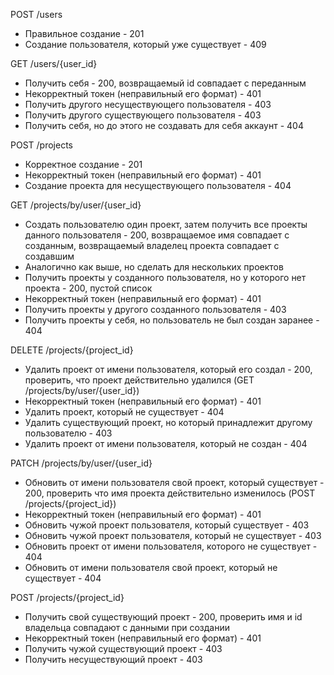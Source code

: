 POST /users

- Правильное создание - 201
- Создание пользователя, который уже существует - 409

GET /users/{user_id}

- Получить себя - 200, возвращаемый id совпадает с переданным
- Некорректный токен (неправильный его формат) - 401
- Получить другого несуществующего пользователя - 403
- Получить другого существующего пользователя - 403
- Получить себя, но до этого не создавать для себя аккаунт - 404

POST /projects

- Корректное создание - 201
- Некорректный токен (неправильный его формат) - 401
- Создание проекта для несуществующего пользователя - 404

GET /projects/by/user/{user_id}

- Создать пользователю один проект, затем получить все проекты данного пользователя - 200, возвращаемое имя совпадает с созданным, возвращаемый владелец проекта совпадает с создавшим
- Аналогично как выше, но сделать для нескольких проектов
- Получить проекты у созданного пользователя, но у которого нет проекта - 200, пустой список
- Некорректный токен (неправильный его формат) - 401
- Получить проекты у другого созданного пользователя - 403
- Получить проекты у себя, но пользователь не был создан заранее - 404

DELETE /projects/{project_id}

- Удалить проект от имени пользователя, который его создал - 200, проверить, что проект действительно удалился (GET /projects/by/user/{user_id})
- Некорректный токен (неправильный его формат) - 401
- Удалить проект, который не существует - 404
- Удалить существующий проект, но который принадлежит другому пользователю - 403
- Удалить проект от имени пользователя, который не создан - 404

PATCH /projects/by/user/{user_id}

- Обновить от имени пользователя свой проект, который существует - 200, проверить что имя проекта действительно изменилось (POST /projects/{project_id})
- Некорректный токен (неправильный его формат) - 401
- Обновить чужой проект пользователя, который существует - 403
- Обновить чужой проект пользователя, который не существует - 403
- Обновить проект от имени пользователя, которого не существует - 404
- Обновить от имени пользователя свой проект, который не существует - 404

POST /projects/{project_id}

- Получить свой существующий проект - 200, проверить имя и id владельца совпадают с данными при создании
- Некорректный токен (неправильный его формат) - 401
- Получить чужой существующий проект - 403
- Получить несуществующий проект - 403